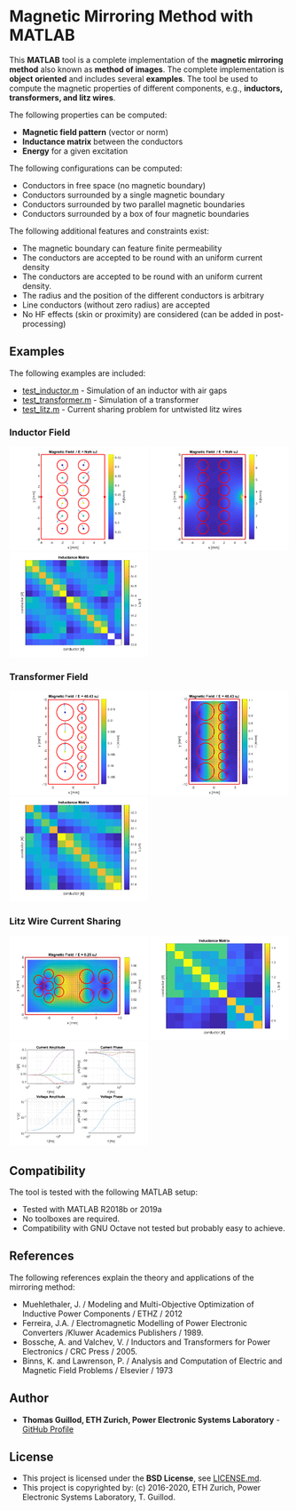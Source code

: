 # Magnetic Mirroring Method with MATLAB

This **MATLAB** tool is a complete implementation of the **magnetic mirroring method** also known as **method of images**.
The complete implementation is **object oriented** and includes several **examples**.
The tool be used to compute the magnetic properties of different components, e.g., **inductors, transformers, and litz wires**.

The following properties can be computed:
* **Magnetic field pattern** (vector or norm)
* **Inductance matrix** between the conductors
* **Energy** for a given excitation
 
The following configurations can be computed:
* Conductors in free space (no magnetic boundary)
* Conductors surrounded by a single magnetic boundary
* Conductors surrounded by two parallel magnetic boundaries
* Conductors surrounded by a box of four magnetic boundaries

The following additional features and constraints exist:
* The magnetic boundary can feature finite permeability
* The conductors are accepted to be round with an uniform current density
* The conductors are accepted to be round with an uniform current density.
* The radius and the position of the different conductors is arbitrary
* Line conductors (without zero radius) are accepted
* No HF effects (skin or proximity) are considered (can be added in post-processing)

## Examples

The following examples are included:
* [test_inductor.m](test_inductor.m) - Simulation of an inductor with air gaps
* [test_transformer.m](test_transformer.m) - Simulation of a transformer
* [test_litz.m](test_litz.m) - Current sharing problem for untwisted litz wires

### Inductor Field

<p float="middle">
    <img src="readme_img/inductor_conductor.png" width="250">
    <img src="readme_img/inductor_field.png" width="250">
    <img src="readme_img/inductor_matrix.png" width="250">
</p>

### Transformer Field

<p float="middle">
    <img src="readme_img/transformer_conductor.png" width="250">
    <img src="readme_img/transformer_field.png" width="250">
    <img src="readme_img/transformer_matrix.png" width="250">
</p>

### Litz Wire Current Sharing

<p float="middle">
    <img src="readme_img/litz_field.png" width="250">
    <img src="readme_img/litz_matrix.png" width="250">
    <img src="readme_img/litz_sharing.png" width="250">
</p>

## Compatibility

The tool is tested with the following MATLAB setup:
* Tested with MATLAB R2018b or 2019a
* No toolboxes are required.
* Compatibility with GNU Octave not tested but probably easy to achieve.

## References

The following references explain the theory and applications of the mirroring method:
* Muehlethaler, J. / Modeling and Multi-Objective Optimization of Inductive Power Components / ETHZ / 2012
* Ferreira, J.A. / Electromagnetic Modelling of Power Electronic Converters /Kluwer Academics Publishers / 1989.
* Bossche, A. and Valchev, V. / Inductors and Transformers for Power Electronics / CRC Press / 2005.
* Binns, K. and Lawrenson, P. / Analysis and Computation of Electric and Magnetic Field Problems / Elsevier / 1973

## Author

* **Thomas Guillod, ETH Zurich, Power Electronic Systems Laboratory** - [GitHub Profile](https://github.com/otvam)

## License

* This project is licensed under the **BSD License**, see [LICENSE.md](LICENSE.md).
* This project is copyrighted by: (c) 2016-2020, ETH Zurich, Power Electronic Systems Laboratory, T. Guillod.
